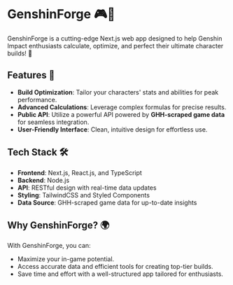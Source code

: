 # GenshinForge 🎮🚀

GenshinForge is a cutting-edge Next.js web app designed to help Genshin Impact enthusiasts calculate, optimize, and perfect their ultimate character builds! 🌟

## Features 🔮

- **Build Optimization**: Tailor your characters' stats and abilities for peak performance.
- **Advanced Calculations**: Leverage complex formulas for precise results.
- **Public API**: Utilize a powerful API powered by **GHH-scraped game data** for seamless integration.
- **User-Friendly Interface**: Clean, intuitive design for effortless use.

## Tech Stack 🛠️

- **Frontend**: Next.js, React.js, and TypeScript
- **Backend**: Node.js
- **API**: RESTful design with real-time data updates
- **Styling**: TailwindCSS and Styled Components
- **Data Source**: GHH-scraped game data for up-to-date insights

## Why GenshinForge? 🌍

With GenshinForge, you can:
- Maximize your in-game potential.
- Access accurate data and efficient tools for creating top-tier builds.
- Save time and effort with a well-structured app tailored for enthusiasts.
